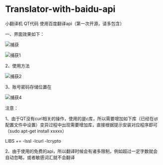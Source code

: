 # Translator-with-baidu-api
小翻译机 QT代码 使用百度翻译api（第一次开源，请多包含）

一、界面效果如下：

  ![捕获](https://user-images.githubusercontent.com/95950085/163393389-8c6e5c01-4054-45d6-9b49-5ea9fba01787.PNG)
  
![捕获1](https://user-images.githubusercontent.com/95950085/163393421-4998c679-7cf2-44cf-97a3-2484f1925ded.PNG)


2、使用方法

 ![捕获2](https://user-images.githubusercontent.com/95950085/163393442-f22cf06c-a7ba-4ba3-b5a0-adac76666ea8.PNG)
 
 
3、账号密码存储位置在

 ![捕获4](https://user-images.githubusercontent.com/95950085/163393465-ee63b0d5-4d7f-44a1-8c36-e1b4b7980542.PNG)
 
 
注意：

1、由于QT没有curl相关的操作，使用的是c库，所以需要增加如下库（已经在qt配置文件中设置）变异过程中出现需要增加库，直接根据提示安装对应程序即可（sudo apt-get install xxxxx）

LIBS += -lssl -lcurl -lcrypto

2、由于使用的免费的api，所以翻译时候会有诸多限制，例如超过一定字数就会自动忽略，或者敏感词汇就不会翻译

